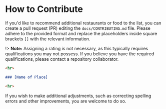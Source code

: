 # How to Contribute

If you'd like to recommend additional restaurants or food to the list, you can create a pull request (PR) editing the `docs/CONTRIBUTING.md` file. Please adhere to the provided format and replace the placeholders inside square brackets `[]` with the relevant information.

!> **Note:** Assigning a rating is not necessary, as this typically requires qualifications you may not possess. If you believe you have the required qualifications, please contact a repository collaborator.

```md
<hr>

### [Name of Place]

<hr>
```

If you wish to make additional adjustments, such as correcting spelling errors and other improvements, you are welcome to do so.


